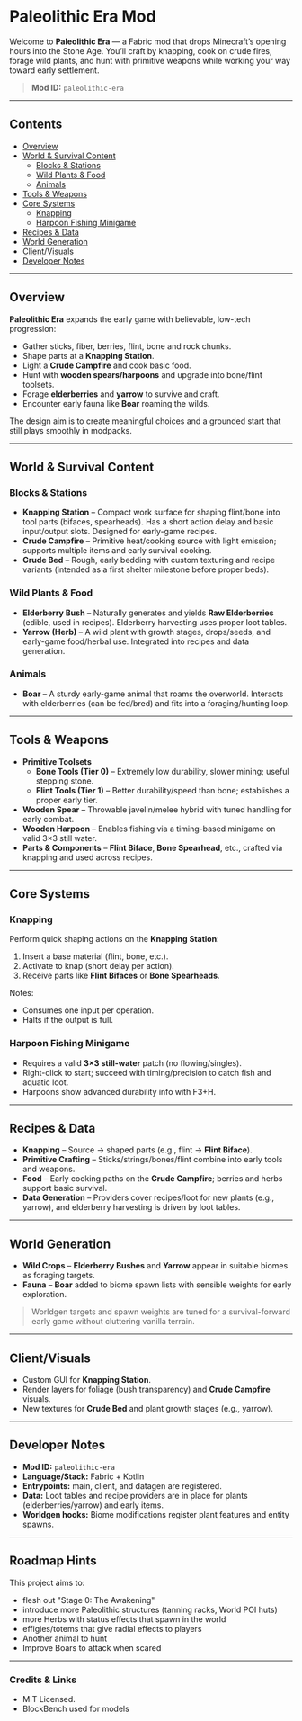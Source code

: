 # Paleolithic Era Mod

Welcome to **Paleolithic Era** — a Fabric mod that drops Minecraft’s opening hours into the Stone Age. You’ll craft by knapping, cook on crude fires, forage wild plants, and hunt with primitive weapons while working your way toward early settlement.

> **Mod ID:** `paleolithic-era`

---

## Contents
- [Overview](#overview)
- [World & Survival Content](#world--survival-content)
  - [Blocks & Stations](#blocks--stations)
  - [Wild Plants & Food](#wild-plants--food)
  - [Animals](#animals)
- [Tools & Weapons](#tools--weapons)
- [Core Systems](#core-systems)
  - [Knapping](#knapping)
  - [Harpoon Fishing Minigame](#harpoon-fishing-minigame)
- [Recipes & Data](#recipes--data)
- [World Generation](#world-generation)
- [Client/Visuals](#clientvisuals)
- [Developer Notes](#developer-notes)

---

## Overview
**Paleolithic Era** expands the early game with believable, low-tech progression:
- Gather sticks, fiber, berries, flint, bone and rock chunks.
- Shape parts at a **Knapping Station**.
- Light a **Crude Campfire** and cook basic food.
- Hunt with **wooden spears/harpoons** and upgrade into bone/flint toolsets.
- Forage **elderberries** and **yarrow** to survive and craft.
- Encounter early fauna like **Boar** roaming the wilds.

The design aim is to create meaningful choices and a grounded start that still plays smoothly in modpacks.

---

## World & Survival Content

### Blocks & Stations
- **Knapping Station** – Compact work surface for shaping flint/bone into tool parts (bifaces, spearheads). Has a short action delay and basic input/output slots. Designed for early-game recipes.
- **Crude Campfire** – Primitive heat/cooking source with light emission; supports multiple items and early survival cooking.
- **Crude Bed** – Rough, early bedding with custom texturing and recipe variants (intended as a first shelter milestone before proper beds).

### Wild Plants & Food
- **Elderberry Bush** – Naturally generates and yields **Raw Elderberries** (edible, used in recipes). Elderberry harvesting uses proper loot tables.
- **Yarrow (Herb)** – A wild plant with growth stages, drops/seeds, and early-game food/herbal use. Integrated into recipes and data generation.

### Animals
- **Boar** – A sturdy early-game animal that roams the overworld. Interacts with elderberries (can be fed/bred) and fits into a foraging/hunting loop.

---

## Tools & Weapons
- **Primitive Toolsets**
  - **Bone Tools (Tier 0)** – Extremely low durability, slower mining; useful stepping stone.
  - **Flint Tools (Tier 1)** – Better durability/speed than bone; establishes a proper early tier.
- **Wooden Spear** – Throwable javelin/melee hybrid with tuned handling for early combat.
- **Wooden Harpoon** – Enables fishing via a timing-based minigame on valid 3×3 still water.
- **Parts & Components** – **Flint Biface**, **Bone Spearhead**, etc., crafted via knapping and used across recipes.

---

## Core Systems

### Knapping
Perform quick shaping actions on the **Knapping Station**:
1. Insert a base material (flint, bone, etc.).
2. Activate to knap (short delay per action).
3. Receive parts like **Flint Bifaces** or **Bone Spearheads**.

Notes:
- Consumes one input per operation.
- Halts if the output is full.

### Harpoon Fishing Minigame
- Requires a valid **3×3 still-water** patch (no flowing/singles).
- Right-click to start; succeed with timing/precision to catch fish and aquatic loot.
- Harpoons show advanced durability info with F3+H.

---

## Recipes & Data
- **Knapping** – Source → shaped parts (e.g., flint → **Flint Biface**).
- **Primitive Crafting** – Sticks/strings/bones/flint combine into early tools and weapons.
- **Food** – Early cooking paths on the **Crude Campfire**; berries and herbs support basic survival.
- **Data Generation** – Providers cover recipes/loot for new plants (e.g., yarrow), and elderberry harvesting is driven by loot tables.

---

## World Generation
- **Wild Crops** – **Elderberry Bushes** and **Yarrow** appear in suitable biomes as foraging targets.
- **Fauna** – **Boar** added to biome spawn lists with sensible weights for early exploration.

> Worldgen targets and spawn weights are tuned for a survival-forward early game without cluttering vanilla terrain.

---

## Client/Visuals
- Custom GUI for **Knapping Station**.
- Render layers for foliage (bush transparency) and **Crude Campfire** visuals.
- New textures for **Crude Bed** and plant growth stages (e.g., yarrow).

---

## Developer Notes
- **Mod ID:** `paleolithic-era`
- **Language/Stack:** Fabric + Kotlin
- **Entrypoints:** main, client, and datagen are registered.
- **Data:** Loot tables and recipe providers are in place for plants (elderberries/yarrow) and early items.
- **Worldgen hooks:** Biome modifications register plant features and entity spawns.

---

## Roadmap Hints
This project aims to:
- flesh out "Stage 0: The Awakening"
- introduce more Paleolithic structures (tanning racks, World POI huts)
- more Herbs with status effects that spawn in the world 
- effigies/totems that give radial effects to players
- Another animal to hunt
- Improve Boars to attack when scared

---

### Credits & Links
- MIT Licensed.
- BlockBench used for models